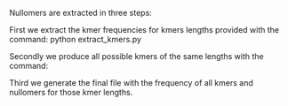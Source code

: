 Nullomers are extracted in three steps:

First we extract the kmer frequencies for kmers lengths provided with the command:
python extract_kmers.py

Secondly we produce all possible kmers of the same lengths with the command:

Third we generate the final file with the frequency of all kmers and nullomers for those kmer lengths.


